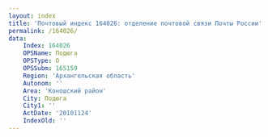 ```yaml
---
layout: index
title: 'Почтовый индекс 164026: отделение почтовой связи Почты России'
permalink: /164026/
data:
    Index: 164026
    OPSName: Подюга
    OPSType: О
    OPSSubm: 165159
    Region: 'Архангельская область'
    Autonom: ''
    Area: 'Коношский район'
    City: Подюга
    City1: ''
    ActDate: '20101124'
    IndexOld: ''
---
```

